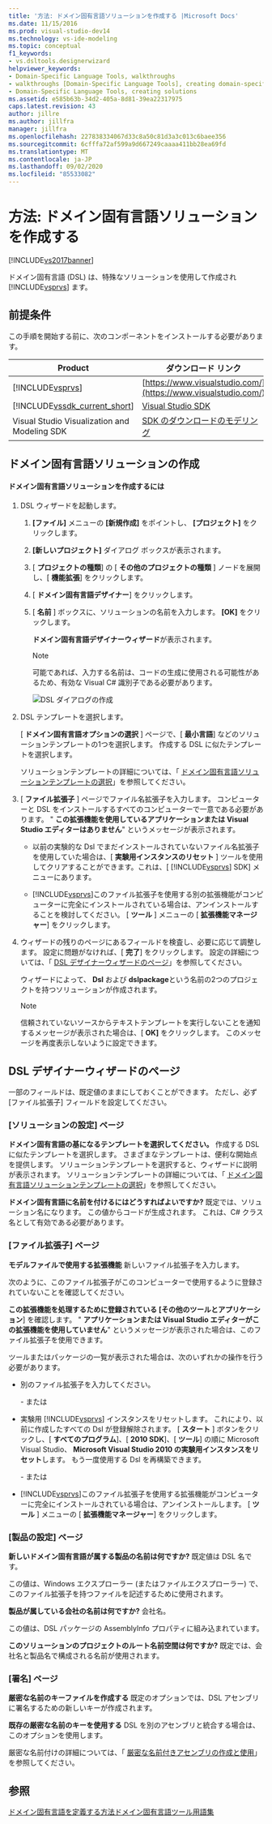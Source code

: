 ```yaml
---
title: '方法: ドメイン固有言語ソリューションを作成する |Microsoft Docs'
ms.date: 11/15/2016
ms.prod: visual-studio-dev14
ms.technology: vs-ide-modeling
ms.topic: conceptual
f1_keywords:
- vs.dsltools.designerwizard
helpviewer_keywords:
- Domain-Specific Language Tools, walkthroughs
- walkthroughs [Domain-Specific Language Tools], creating domain-specific language
- Domain-Specific Language Tools, creating solutions
ms.assetid: e585b63b-34d2-405a-8d81-39ea22317975
caps.latest.revision: 43
author: jillre
ms.author: jillfra
manager: jillfra
ms.openlocfilehash: 227838334067d33c8a50c81d3a3c013c6baee356
ms.sourcegitcommit: 6cfffa72af599a9d667249caaaa411bb28ea69fd
ms.translationtype: MT
ms.contentlocale: ja-JP
ms.lasthandoff: 09/02/2020
ms.locfileid: "85533082"
---
```

# <a name="how-to-create-a-domain-specific-language-solution"></a>方法: ドメイン固有言語ソリューションを作成する
[!INCLUDE[vs2017banner](../includes/vs2017banner.md)]

ドメイン固有言語 (DSL) は、特殊なソリューションを使用して作成され [!INCLUDE[vsprvs](../includes/vsprvs-md.md)] ます。

## <a name="prerequisites"></a>前提条件
 この手順を開始する前に、次のコンポーネントをインストールする必要があります。

|Product|ダウンロード リンク|
|-|-|
|[!INCLUDE[vsprvs](../includes/vsprvs-md.md)]|[https://www.visualstudio.com/](https://www.visualstudio.com/)|
|[!INCLUDE[vssdk_current_short](../includes/vssdk-current-short-md.md)]|[Visual Studio SDK](../extensibility/visual-studio-sdk.md)|
|Visual Studio Visualization and Modeling SDK|[SDK のダウンロードのモデリング](https://www.microsoft.com/download/details.aspx?id=48148)|

## <a name="creating-a-domain-specific-language-solution"></a>ドメイン固有言語ソリューションの作成

#### <a name="to-create-a-domain-specific-language-solution"></a>ドメイン固有言語ソリューションを作成するには

1. DSL ウィザードを起動します。

   1. **[ファイル]** メニューの **[新規作成]** をポイントし、 **[プロジェクト]** をクリックします。

   2. **[新しいプロジェクト]** ダイアログ ボックスが表示されます。

   3. [ **プロジェクトの種類**] の [ **その他のプロジェクトの種類** ] ノードを展開し、[ **機能拡張**] をクリックします。

   4. [ **ドメイン固有言語デザイナー**] をクリックします。

   5. [ **名前** ] ボックスに、ソリューションの名前を入力します。 **[OK]** をクリックします。

       **ドメイン固有言語デザイナーウィザード**が表示されます。

      > [!NOTE]
      > 可能であれば、入力する名前は、コードの生成に使用される可能性があるため、有効な Visual C# 識別子である必要があります。

      ![DSL ダイアログの作成](../modeling/media/create-dsldialog.png "Create_DSLDialog")

2. DSL テンプレートを選択します。

    [ **ドメイン固有言語オプションの選択** ] ページで、[ **最小言語**] などのソリューションテンプレートの1つを選択します。 作成する DSL に似たテンプレートを選択します。

    ソリューションテンプレートの詳細については、「 [ドメイン固有言語ソリューションテンプレートの選択](../modeling/choosing-a-domain-specific-language-solution-template.md)」を参照してください。

3. [ **ファイル拡張子** ] ページでファイル名拡張子を入力します。 コンピューターと DSL をインストールするすべてのコンピューターで一意である必要があります。 " **この拡張機能を使用しているアプリケーションまたは Visual Studio エディターはありません**" というメッセージが表示されます。

   - 以前の実験的な Dsl でまだインストールされていないファイル名拡張子を使用していた場合は、[ **実験用インスタンスのリセット** ] ツールを使用してクリアすることができます。これは、[ [!INCLUDE[vsprvs](../includes/vsprvs-md.md)] SDK] メニューにあります。

   - [!INCLUDE[vsprvs](../includes/vsprvs-md.md)]このファイル拡張子を使用する別の拡張機能がコンピューターに完全にインストールされている場合は、アンインストールすることを検討してください。 [ **ツール** ] メニューの [ **拡張機能マネージャー**] をクリックします。

4. ウィザードの残りのページにあるフィールドを検査し、必要に応じて調整します。 設定に問題がなければ、[ **完了**] をクリックします。 設定の詳細については、「 [DSL デザイナーウィザードのページ](#settings)」を参照してください。

    ウィザードによって、 **Dsl** および **dslpackage**という名前の2つのプロジェクトを持つソリューションが作成されます。

   > [!NOTE]
   > 信頼されていないソースからテキストテンプレートを実行しないことを通知するメッセージが表示された場合は、[ **OK]** をクリックします。 このメッセージを再度表示しないように設定できます。

## <a name="the-dsl-designer-wizard-pages"></a><a name="settings"></a> DSL デザイナーウィザードのページ
 一部のフィールドは、既定値のままにしておくことができます。 ただし、必ず [ファイル拡張子] フィールドを設定してください。

### <a name="solution-settings-page"></a>[ソリューションの設定] ページ
 **ドメイン固有言語の基になるテンプレートを選択してください。**
作成する DSL に似たテンプレートを選択します。 さまざまなテンプレートは、便利な開始点を提供します。 ソリューションテンプレートを選択すると、ウィザードに説明が表示されます。 ソリューションテンプレートの詳細については、「 [ドメイン固有言語ソリューションテンプレートの選択](../modeling/choosing-a-domain-specific-language-solution-template.md)」を参照してください。

 **ドメイン固有言語に名前を付けるにはどうすればよいですか?**
既定では、ソリューション名になります。 この値からコードが生成されます。 これは、C# クラス名として有効である必要があります。

### <a name="file-extension-page"></a>[ファイル拡張子] ページ
 **モデルファイルで使用する拡張機能**
新しいファイル拡張子を入力します。

 次のように、このファイル拡張子がこのコンピューターで使用するように登録されていないことを確認してください。

 **この拡張機能を処理するために登録されている [その他のツールとアプリケーション**] を確認します。 " **アプリケーションまたは Visual Studio エディターがこの拡張機能を使用していません**" というメッセージが表示された場合は、このファイル拡張子を使用できます。

 ツールまたはパッケージの一覧が表示された場合は、次のいずれかの操作を行う必要があります。

- 別のファイル拡張子を入力してください。

     \- または

- 実験用 [!INCLUDE[vsprvs](../includes/vsprvs-md.md)] インスタンスをリセットします。 これにより、以前に作成したすべての Dsl が登録解除されます。 [ **スタート** ] ボタンをクリックし、[ **すべてのプログラム**]、[ **2010 SDK**]、[ **ツール**] の順に Microsoft Visual Studio、 **Microsoft Visual Studio 2010 の実験用インスタンスをリセット**します。 もう一度使用する Dsl を再構築できます。

     \- または

- [!INCLUDE[vsprvs](../includes/vsprvs-md.md)]このファイル拡張子を使用する拡張機能がコンピューターに完全にインストールされている場合は、アンインストールします。 [ **ツール** ] メニューの [ **拡張機能マネージャー**] をクリックします。

### <a name="product-settings-page"></a>[製品の設定] ページ
 **新しいドメイン固有言語が属する製品の名前は何ですか?**
既定値は DSL 名です。

 この値は、Windows エクスプローラー (またはファイルエクスプローラー) で、このファイル拡張子を持つファイルを記述するために使用されます。

 **製品が属している会社の名前は何ですか?**
会社名。

 この値は、DSL パッケージの AssemblyInfo プロパティに組み込まれています。

 **このソリューションのプロジェクトのルート名前空間は何ですか?**
既定では、会社名と製品名で構成される名前が使用されます。

### <a name="signing-page"></a>[署名] ページ
 **厳密な名前のキーファイルを作成する** 既定のオプションでは、DSL アセンブリに署名するための新しいキーが作成されます。

 **既存の厳密な名前のキーを使用する** DSL を別のアセンブリと統合する場合は、このオプションを使用します。

 厳密な名前付けの詳細については、「 [厳密な名前付きアセンブリの作成と使用](/dotnet/standard/assembly/create-use-strong-named)」を参照してください。

## <a name="see-also"></a>参照
 [ドメイン固有言語を定義する方法](../modeling/how-to-define-a-domain-specific-language.md)[ドメイン固有言語ツール用語集](/previous-versions/bb126564(v=vs.100))
